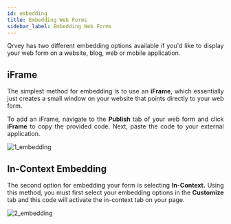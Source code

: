 ```yaml
---
id: embedding
title: Embedding Web Forms
sidebar_label: Embedding Web Forms
---
```

<div style="text-align: justify">

Qrvey has two different embedding options available if you'd like to display your web form on a website, blog, web or mobile application. 

## iFrame
The simplest method for embedding is to use an **iFrame**, which essentially just creates a small window on your website that points directly to your web form. 

To add an iFrame, navigate to the **Publish** tab of your web form and click **iFrame** to copy the provided code. Next, paste the code to your external application.

![1_embedding](https://s3.amazonaws.com/cdn.qrvey.com/documentation_assets/ui-docs/web-forms/3.4.1.4_embedding/1_embedding.png#thumbnail)

## In-Context Embedding
The second option for embedding your form is selecting **In-Context.** Using this method, you must first select your embedding options in the **Customize** tab and this code will activate the in-context tab on your page. 

![2_embedding](https://s3.amazonaws.com/cdn.qrvey.com/documentation_assets/ui-docs/web-forms/3.4.1.4_embedding/2_embedding.png#thumbnail)

